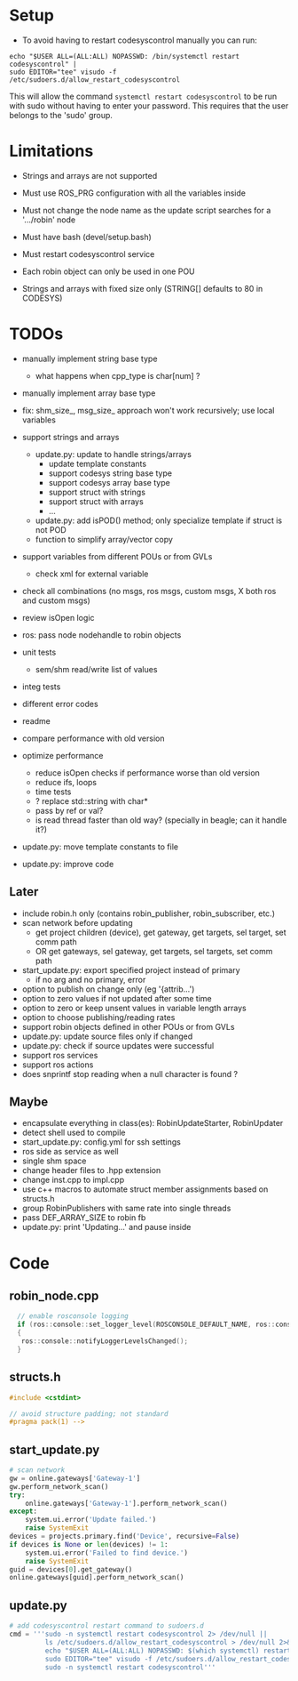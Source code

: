 
# Setup

* To avoid having to restart codesyscontrol manually you can run:
```
echo "$USER ALL=(ALL:ALL) NOPASSWD: /bin/systemctl restart codesyscontrol" |
sudo EDITOR="tee" visudo -f /etc/sudoers.d/allow_restart_codesyscontrol
```
This will allow the command `systemctl restart codesyscontrol` to be run with sudo without having to enter your password. This requires that the user belongs to the 'sudo' group.


# Limitations

* Strings and arrays are not supported
* Must use ROS_PRG configuration with all the variables inside
* Must not change the node name as the update script searches for a '.../robin' node
* Must have bash (devel/setup.bash)
* Must restart codesyscontrol service
* Each robin object can only be used in one POU

* Strings and arrays with fixed size only (STRING[] defaults to 80 in CODESYS)


# TODOs

* manually implement string base type
  * what happens when cpp_type is char[num] ?
* manually implement array base type

* fix: shm_size_, msg_size_ approach won't work recursively; use local variables

* support strings and arrays
  * update.py: update to handle strings/arrays
    * update template constants
    * support codesys string base type
    * support codesys array base type
    * support struct with strings
    * support struct with arrays
    * ...
  * update.py: add isPOD() method; only specialize template if struct is not POD
  * function to simplify array/vector copy

* support variables from different POUs or from GVLs
  * check xml for external variable
* check all combinations (no msgs, ros msgs, custom msgs, X both ros and custom msgs)
* review isOpen logic
* ros: pass node nodehandle to robin objects
* unit tests
    * sem/shm read/write list of values
* integ tests
* different error codes
* readme
* compare performance with old version
* optimize performance
    * reduce isOpen checks if performance worse than old version
    * reduce ifs, loops
    * time tests
    * ? replace std::string with char*
    * pass by ref or val?
    * is read thread faster than old way? (specially in beagle; can it handle it?)
* update.py: move template constants to file
* update.py: improve code

## Later
* include robin.h only (contains robin_publisher, robin_subscriber, etc.)
* scan network before updating
    * get project children (device), get gateway, get targets, sel target, set comm path
    * OR get gateways, sel gateway, get targets, sel targets, set comm path
* start_update.py: export specified project instead of primary
    * if no arg and no primary, error
* option to publish on change only (eg '{attrib...')
* option to zero values if not updated after some time
* option to zero or keep unsent values in variable length arrays
* option to choose publishing/reading rates
* support robin objects defined in other POUs or from GVLs
* update.py: update source files only if changed
* update.py: check if source updates were successful
* support ros services
* support ros actions
* does snprintf stop reading when a null character is found ?

## Maybe
* encapsulate everything in class(es): RobinUpdateStarter, RobinUpdater
* detect shell used to compile
* start_update.py: config.yml for ssh settings
* ros side as service as well
* single shm space
* change header files to .hpp extension
* change inst.cpp to impl.cpp
* use c++ macros to automate struct member assignments based on structs.h
* group RobinPublishers with same rate into single threads
* pass DEF_ARRAY_SIZE to robin fb
* update.py: print 'Updating...' and pause inside


# Code

## robin_node.cpp
```c++
  // enable rosconsole logging
  if (ros::console::set_logger_level(ROSCONSOLE_DEFAULT_NAME, ros::console::levels::Debug))
  {
   ros::console::notifyLoggerLevelsChanged();
  }
```

## structs.h
```c++
#include <cstdint>

// avoid structure padding; not standard
#pragma pack(1) -->
```

## start_update.py
```python
# scan network
gw = online.gateways['Gateway-1']
gw.perform_network_scan()
try:
    online.gateways['Gateway-1'].perform_network_scan()
except:
    system.ui.error('Update failed.')
    raise SystemExit
devices = projects.primary.find('Device', recursive=False)
if devices is None or len(devices) != 1:
    system.ui.error('Failed to find device.')
    raise SystemExit
guid = devices[0].get_gateway()
online.gateways[guid].perform_network_scan()
```

## update.py
```python
# add codesyscontrol restart command to sudoers.d
cmd = '''sudo -n systemctl restart codesyscontrol 2> /dev/null ||
         ls /etc/sudoers.d/allow_restart_codesyscontrol > /dev/null 2>&1 ||
         echo "$USER ALL=(ALL:ALL) NOPASSWD: $(which systemctl) restart codesyscontrol" |
         sudo EDITOR="tee" visudo -f /etc/sudoers.d/allow_restart_codesyscontrol > /dev/null &&
         sudo -n systemctl restart codesyscontrol'''
```
